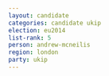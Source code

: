 ```yaml
---
layout: candidate
categories: candidate ukip
election: eu2014
list-rank: 5
person: andrew-mcneilis
region: london
party: ukip
---
```


